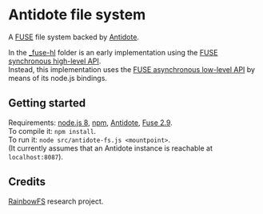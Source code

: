 # Antidote file system

A [FUSE][fuse-wiki] file system backed by [Antidote][antidote].   

In the [_fuse-hl](_fuse-hl/) folder is an early implementation using 
the [FUSE synchronous high-level API][fuse-hl].  
Instead, this implementation uses the [FUSE asynchronous low-level API][fuse-ll]
by means of its node.js bindings.


## Getting started

Requirements: [node.js 8][nodejs], [npm][npm], [Antidote][antidote-setup], 
[Fuse 2.9][fuse].  
To compile it: `npm install`.  
To run it: `node src/antidote-fs.js <mountpoint>`.  
(It currently assumes that an Antidote instance is reachable at `localhost:8087`).


## Credits

[RainbowFS][rainbowfs] research project.

 [antidote]: http://syncfree.github.io/antidote/
 [fuse-wiki]: https://en.wikipedia.org/wiki/Filesystem_in_Userspace
 [rainbowfs]: http://rainbowfs.lip6.fr/
 [nodejs]: https://nodejs.org/
 [npm]: https://www.npmjs.com/
 [antidote-setup]: http://syncfree.github.io/antidote/setup.html
 [fuse]: https://github.com/libfuse/libfuse
 [fuse-hl]: http://libfuse.github.io/doxygen/structfuse__operations.html
 [fuse-ll]: http://libfuse.github.io/doxygen/structfuse__lowlevel__ops.html
